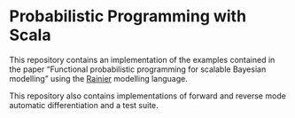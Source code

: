 # Probabilistic Programming with Scala

This repository contains an implementation of the examples contained in the paper “Functional probabilistic programming for scalable Bayesian modelling” using the [Rainier](https://github.com/stripe/rainier/) modelling language.

This repository also contains implementations of forward and reverse mode automatic differentiation and a test suite.
